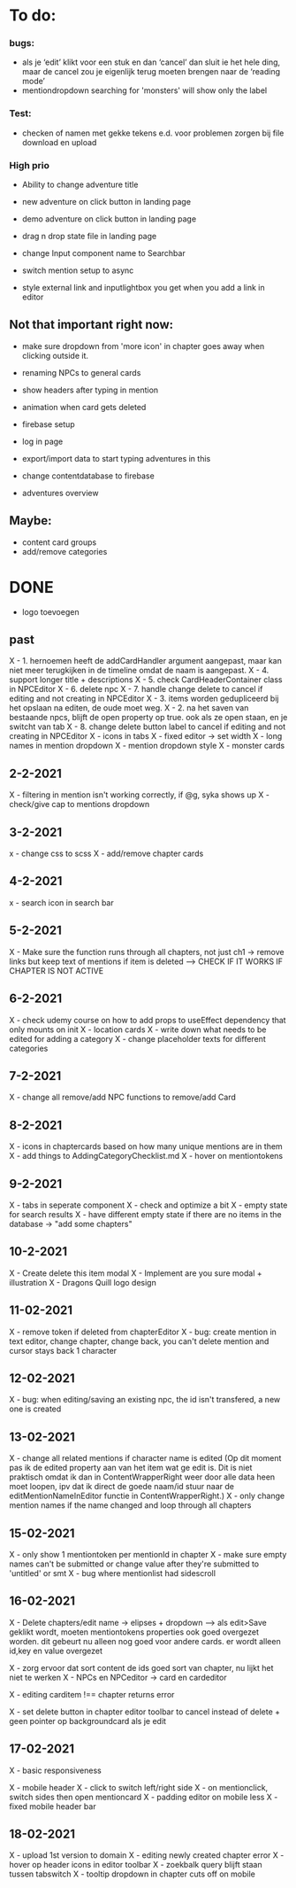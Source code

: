 # To do:

### bugs:

- als je ‘edit’ klikt voor een stuk en dan ‘cancel’ dan sluit ie het hele ding, maar de cancel zou je eigenlijk terug moeten brengen naar de ‘reading mode’
- mentiondropdown searching for 'monsters' will show only the label

### Test:

- checken of namen met gekke tekens e.d. voor problemen zorgen bij file download en upload

### High prio

- Ability to change adventure title
- new adventure on click button in landing page
- demo adventure on click button in landing page

- drag n drop state file in landing page

- change Input component name to Searchbar

- switch mention setup to async

- style external link and inputlightbox you get when you add a link in editor

## Not that important right now:

- make sure dropdown from 'more icon' in chapter goes away when clicking outside it.
- renaming NPCs to general cards
- show headers after typing in mention
- animation when card gets deleted

- firebase setup
- log in page
- export/import data to start typing adventures in this

- change contentdatabase to firebase
- adventures overview

## Maybe:

- content card groups
- add/remove categories

# DONE

- logo toevoegen

## past

X - 1. hernoemen heeft de addCardHandler argument aangepast, maar kan niet meer terugkijken in de timeline omdat de naam is aangepast.
X - 4. support longer title + descriptions
X - 5. check CardHeaderContainer class in NPCEditor
X - 6. delete npc
X - 7. handle change delete to cancel if editing and not creating in NPCEditor
X - 3. items worden gedupliceerd bij het opslaan na editen, de oude moet weg.
X - 2. na het saven van bestaande npcs, blijft de open property op true. ook als ze open staan, en je switcht van tab
X - 8. change delete button label to cancel if editing and not creating in NPCEditor
X - icons in tabs
X - fixed editor -> set width
X - long names in mention dropdown
X - mention dropdown style
X - monster cards

## 2-2-2021

X - filtering in mention isn't working correctly, if @g, syka shows up
X - check/give cap to mentions dropdown

## 3-2-2021

x - change css to scss
X - add/remove chapter cards

## 4-2-2021

x - search icon in search bar

## 5-2-2021

X - Make sure the function runs through all chapters, not just ch1 -> remove links but keep text of mentions if item is deleted --> CHECK IF IT WORKS IF CHAPTER IS NOT ACTIVE

## 6-2-2021

X - check udemy course on how to add props to useEffect dependency that only mounts on init
X - location cards
X - write down what needs to be edited for adding a category
X - change placeholder texts for different categories

## 7-2-2021

X - change all remove/add NPC functions to remove/add Card

## 8-2-2021

X - icons in chaptercards based on how many unique mentions are in them
X - add things to AddingCategoryChecklist.md
X - hover on mentiontokens

## 9-2-2021

X - tabs in seperate component
X - check and optimize a bit
X - empty state for search results
X - have different empty state if there are no items in the database -> "add some chapters"

## 10-2-2021

X - Create delete this item modal
X - Implement are you sure modal + illustration
X - Dragons Quill logo design

## 11-02-2021

X - remove token if deleted from chapterEditor
X - bug: create mention in text editor, change chapter, change back, you can't delete mention and cursor stays back 1 character

## 12-02-2021

X - bug: when editing/saving an existing npc, the id isn't transfered, a new one is created

## 13-02-2021

X - change all related mentions if character name is edited
(Op dit moment pas ik de edited property aan van het item wat ge edit is. Dit is niet praktisch omdat ik dan in ContentWrapperRight weer door alle data heen moet loopen, ipv dat ik direct de goede naam/id stuur naar de editMentionNameInEditor functie in ContentWrapperRight.)
X - only change mention names if the name changed and loop through all chapters

## 15-02-2021

X - only show 1 mentiontoken per mentionId in chapter
X - make sure empty names can't be submitted or change value after they're submitted to 'untitled' or smt
X - bug where mentionlist had sidescroll

## 16-02-2021

X - Delete chapters/edit name -> elipses + dropdown --> als edit>Save geklikt wordt, moeten mentiontokens properties ook goed overgezet worden. dit gebeurt nu alleen nog goed voor andere cards. er wordt alleen id,key en value overgezet

X - zorg ervoor dat sort content de ids goed sort van chapter, nu lijkt het niet te werken
X - NPCs en NPCeditor -> card en cardeditor

X - editing carditem !== chapter returns error

X - set delete button in chapter editor toolbar to cancel instead of delete + geen pointer op backgroundcard als je edit

## 17-02-2021

X - basic responsiveness

X - mobile header
X - click to switch left/right side
X - on mentionclick, switch sides then open mentioncard
X - padding editor on mobile less
X - fixed mobile header bar

## 18-02-2021

X - upload 1st version to domain
X - editing newly created chapter error
X - hover op header icons in editor toolbar
X - zoekbalk query blijft staan tussen tabswitch
X - tooltip dropdown in chapter cuts off on mobile

<!--
<div class="ql-editor" data-gramm="false" contenteditable="true" data-placeholder="Start writing here...">
  <p>
    aiwejfoiaw
    <span class="dndmention" data-index="2" data-denotation-char="" data-id="np10" data-value="Esmee Gluttonbelly">
      &#65279;
        <span contenteditable="false">
          Esmee Gluttonbelly
        </span>
      &#65279;
    </span>
    dsidjfoaiwefj
    <span class="dndmention" data-index="3" data-denotation-char="" data-id="np4" data-value="Falmo">
      &#65279;
        <span contenteditable="false">
          Falmo
        </span>
      &#65279;
    </span>
    zdfwef
    </p>
  </div>


  old replacement of mentions:
    replaceMentionWithNameDocument(contentArray, itemIdPrefix) {
    let mentions = document.getElementsByClassName("dndmention");

    for (const mention of mentions) {
      const mentionId = mention.getAttribute("data-id");
      //since let mentions gets all dndmentions, it needs to check if it actually is an npc/monster
      if (mentionId.substring(0, 2) === itemIdPrefix) {
        //get all ids to see which one got deleted
        const contentIds = contentArray.map((el) => el.id);
        if (!contentIds.includes(mentionId)) {
          const span = document.createElement("span");
          const content = mention.childNodes[1].textContent;
          span.textContent = content;
          mention.insertAdjacentElement("afterend", span);
          mention.remove();
        }
      }
    }
  } -->
